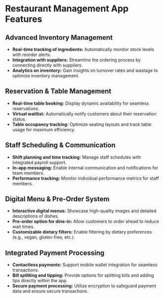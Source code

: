 # Restaurant Management App Features

## Advanced Inventory Management
- **Real-time tracking of ingredients:** Automatically monitor stock levels with reorder alerts.
- **Integration with suppliers:** Streamline the ordering process by connecting directly with suppliers.
- **Analytics on inventory:** Gain insights on turnover rates and wastage to optimize inventory management.

## Reservation & Table Management
- **Real-time table booking:** Display dynamic availability for seamless reservations.
- **Virtual waitlist:** Automatically notify customers about their reservation status.
- **Table occupancy tracking:** Optimize seating layouts and track table usage for maximum efficiency.

## Staff Scheduling & Communication
- **Shift planning and time tracking:** Manage staff schedules with integrated payroll support.
- **In-app messaging:** Enable internal communication and notifications for team members.
- **Performance tracking:** Monitor individual performance metrics for staff members.

## Digital Menu & Pre-Order System
- **Interactive digital menus:** Showcase high-quality images and detailed descriptions of dishes.
- **Pre-order option for dine-in:** Allow customers to order ahead to reduce wait times.
- **Customizable dietary filters:** Enable filtering by dietary preferences (e.g., vegan, gluten-free, etc.).

## Integrated Payment Processing
- **Contactless payments:** Support mobile wallet integration for seamless transactions.
- **Bill splitting and tipping:** Provide options for splitting bills and adding tips directly within the app.
- **Secure payment processing:** Utilize encryption to safeguard payment data and ensure secure transactions.
